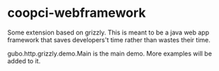 # coopci-webframework

Some extension based on grizzly.
This is meant to be a java web app framework that saves developers't time rather than wastes their time.

gubo.http.grizzly.demo.Main is the main demo. More examples will be added to it. 
